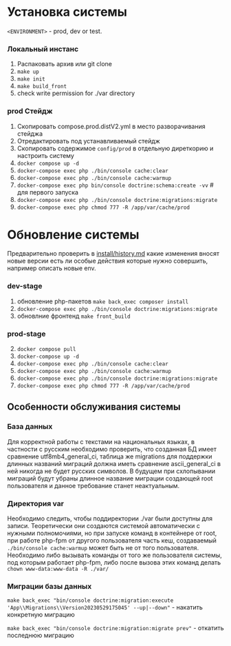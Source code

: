Установка системы
============================

`<ENVIRONMENT>` - prod, dev or test.

### Локальный инстанс
1. Распаковать архив или git clone
2. `make up`
3. `make init`
4. `make build_front`
5. check write permission for ./var directory

### prod Стейдж
1. Скопировать compose.prod.distV2.yml в место разворачивания стейджа
2. Отредактировать под устанавливаемый стейдж
3. Скопировать содержимое `config/prod` в отдельную диреткорию и настроить систему 
3. `docker compose up -d`
4. `docker-compose exec php ./bin/console cache:clear`
5. `docker-compose exec php ./bin/console cache:warmup`
6. `docker-compose exec php bin/console doctrine:schema:create -vv` # для первого запуска
6. `docker-compose exec php ./bin/console doctrine:migrations:migrate`
7. `docker-compose exec php chmod 777 -R /app/var/cache/prod`


Обновление системы
============================

Предварительно проверить в [install/history.md](install/history.md) какие изменения вносят новые версии есть ли особые
действия которые нужно совершить, например описать новые env.

### dev-stage
1. обновление php-пакетов `make back_exec composer install`
2. `docker-compose exec php ./bin/console doctrine:migrations:migrate`
3. обновлние фронтенд `make front_build`

### prod-stage
2. `docker compose pull`
3. `docker-compose up -d`
4. `docker-compose exec php ./bin/console cache:clear`
5. `docker-compose exec php ./bin/console cache:warmup`
6. `docker-compose exec php ./bin/console doctrine:migrations:migrate`
7. `docker-compose exec php chmod 777 -R /app/var/cache/prod`


Особенности обслуживания системы
-------

### База данных
Для корректной работы с текстами на национальных языках, в частности с русским необходимо проверить, что созданная БД
имеет сравнение utf8mb4_general_ci, таблица же migrations для поддержки длинных названий миграций должна иметь
сравнение ascii_general_ci в ней никогда не будет русских символов. В будущем при схлопывании миграций будут убраны
длинное название миграции создающей root пользователя и данное требование станет неактуальным.

### Директория var
Необходимо следить, чтобы поддиректории ./var были доступны для записи. Теоретически они создаются системой
автоматически с нужными полномочиями, но при запуске команд в контейнере от root, при работе php-fpm от другого
пользователя часть кеш, создаваемый `./bin/console cache:warmup` может быть не от того пользователя. Необходимо либо
вызывать команды от того же пользователя системы, под которым работает php-fpm, либо после вызова этих команд делать
`chown www-data:www-data -R ./var/`

### Миграции базы данных
`make back_exec "bin/console doctrine:migration:execute 'App\\Migrations\\Version20230529175045' --up|--down"` - накатить конкретную миграцию

`make back_exec "bin/console doctrine:migration:migrate prev"` - откатить последнюю миграцию
